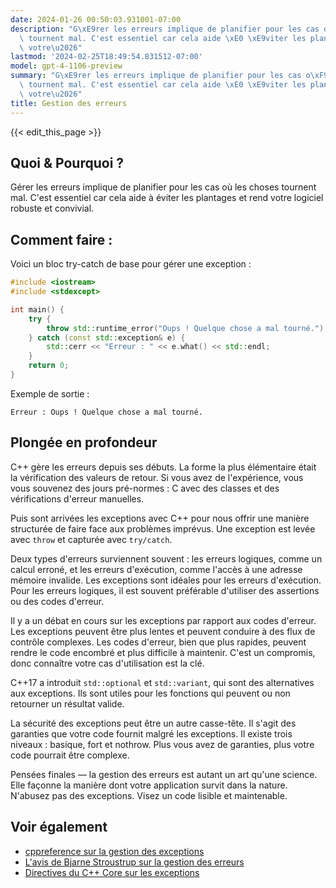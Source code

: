 ```yaml
---
date: 2024-01-26 00:50:03.931001-07:00
description: "G\xE9rer les erreurs implique de planifier pour les cas o\xF9 les choses\
  \ tournent mal. C'est essentiel car cela aide \xE0 \xE9viter les plantages et rend\
  \ votre\u2026"
lastmod: '2024-02-25T18:49:54.831512-07:00'
model: gpt-4-1106-preview
summary: "G\xE9rer les erreurs implique de planifier pour les cas o\xF9 les choses\
  \ tournent mal. C'est essentiel car cela aide \xE0 \xE9viter les plantages et rend\
  \ votre\u2026"
title: Gestion des erreurs
---
```


{{< edit_this_page >}}

## Quoi & Pourquoi ?
Gérer les erreurs implique de planifier pour les cas où les choses tournent mal. C'est essentiel car cela aide à éviter les plantages et rend votre logiciel robuste et convivial.

## Comment faire :
Voici un bloc try-catch de base pour gérer une exception :

```cpp
#include <iostream>
#include <stdexcept>

int main() {
    try {
        throw std::runtime_error("Oups ! Quelque chose a mal tourné.");
    } catch (const std::exception& e) {
        std::cerr << "Erreur : " << e.what() << std::endl;
    }
    return 0;
}
```

Exemple de sortie :
```
Erreur : Oups ! Quelque chose a mal tourné.
```

## Plongée en profondeur
C++ gère les erreurs depuis ses débuts. La forme la plus élémentaire était la vérification des valeurs de retour. Si vous avez de l'expérience, vous vous souvenez des jours pré-normes : C avec des classes et des vérifications d'erreur manuelles.

Puis sont arrivées les exceptions avec C++ pour nous offrir une manière structurée de faire face aux problèmes imprévus. Une exception est levée avec `throw` et capturée avec `try/catch`.

Deux types d'erreurs surviennent souvent : les erreurs logiques, comme un calcul erroné, et les erreurs d'exécution, comme l'accès à une adresse mémoire invalide. Les exceptions sont idéales pour les erreurs d'exécution. Pour les erreurs logiques, il est souvent préférable d'utiliser des assertions ou des codes d'erreur.

Il y a un débat en cours sur les exceptions par rapport aux codes d'erreur. Les exceptions peuvent être plus lentes et peuvent conduire à des flux de contrôle complexes. Les codes d'erreur, bien que plus rapides, peuvent rendre le code encombré et plus difficile à maintenir. C'est un compromis, donc connaître votre cas d'utilisation est la clé.

C++17 a introduit `std::optional` et `std::variant`, qui sont des alternatives aux exceptions. Ils sont utiles pour les fonctions qui peuvent ou non retourner un résultat valide.

La sécurité des exceptions peut être un autre casse-tête. Il s'agit des garanties que votre code fournit malgré les exceptions. Il existe trois niveaux : basique, fort et nothrow. Plus vous avez de garanties, plus votre code pourrait être complexe.

Pensées finales — la gestion des erreurs est autant un art qu'une science. Elle façonne la manière dont votre application survit dans la nature. N'abusez pas des exceptions. Visez un code lisible et maintenable.

## Voir également
- [cppreference sur la gestion des exceptions](https://en.cppreference.com/w/cpp/language/exceptions)
- [L'avis de Bjarne Stroustrup sur la gestion des erreurs](http://www.stroustrup.com/except.pdf)
- [Directives du C++ Core sur les exceptions](https://isocpp.github.io/CppCoreGuidelines/CppCoreGuidelines#Re-exceptions)
